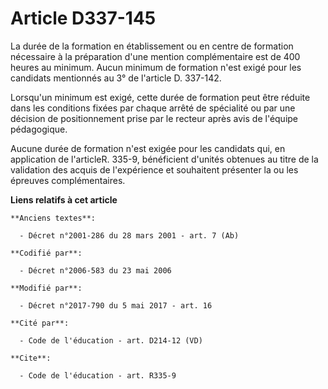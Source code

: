 # Article D337-145

La durée de la formation en établissement ou en centre de formation nécessaire à la préparation d'une mention complémentaire
est de 400 heures au minimum. Aucun minimum de formation n'est exigé pour les candidats mentionnés au 3° de l'article D.
337-142.

Lorsqu'un minimum est exigé, cette durée de formation peut être réduite dans les conditions fixées par chaque arrêté de
spécialité ou par une décision de positionnement prise par le recteur après avis de l'équipe pédagogique.

Aucune durée de formation n'est exigée pour les candidats qui, en application de l'articleR. 335-9, bénéficient d'unités
obtenues au titre de la validation des acquis de l'expérience et souhaitent présenter la ou les épreuves complémentaires.

**Liens relatifs à cet article**

	**Anciens textes**:

	  - Décret n°2001-286 du 28 mars 2001 - art. 7 (Ab)

	**Codifié par**:

	  - Décret n°2006-583 du 23 mai 2006

	**Modifié par**:

	  - Décret n°2017-790 du 5 mai 2017 - art. 16

	**Cité par**:

	  - Code de l'éducation - art. D214-12 (VD)

	**Cite**:

	  - Code de l'éducation - art. R335-9

